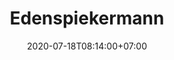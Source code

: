 ---
title     : "Edenspiekermann"
thumbnail : "edenspiekermann"
address   : "https://edenspiekermann.com"
sitemap   : false
date      : 2020-07-18T08:14:00+07:00
---